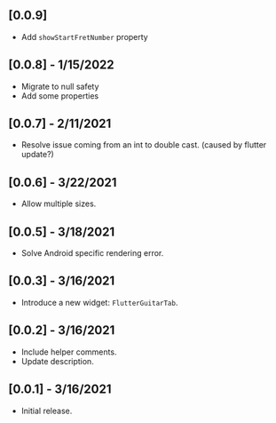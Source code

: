 ## [0.0.9]

* Add `showStartFretNumber` property

## [0.0.8] - 1/15/2022

* Migrate to null safety
* Add some properties

## [0.0.7] - 2/11/2021

*  Resolve issue coming from an int to double cast. (caused by flutter update?)

## [0.0.6] - 3/22/2021

* Allow multiple sizes.

## [0.0.5] - 3/18/2021

* Solve Android specific rendering error.

## [0.0.3] - 3/16/2021

* Introduce a new widget: `FlutterGuitarTab`.

## [0.0.2] - 3/16/2021

* Include helper comments.
* Update description.

## [0.0.1] - 3/16/2021

* Initial release.
